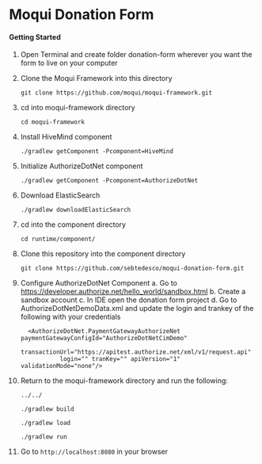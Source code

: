 # Moqui Donation Form

#### Getting Started

1. Open Terminal and create folder donation-form wherever you want the form to live on your computer
2. Clone the Moqui Framework into this directory

    ```shell
    git clone https://github.com/moqui/moqui-framework.git
    ```
3. cd into moqui-framework directory

    ```shell
    cd moqui-framework
    ```
4. Install HiveMind component

    ```shell
    ./gradlew getComponent -Pcomponent=HiveMind
    ```
5. Initialize AuthorizeDotNet component

    ```shell
    ./gradlew getComponent -Pcomponent=AuthorizeDotNet
    ```
   
6. Download ElasticSearch

    ```shell
    ./gradlew downloadElasticSearch
    ```
   
8. cd into the component directory

    ```shell
    cd runtime/component/
    ```
   
6. Clone this repository into the component directory

    ```shell
    git clone https://github.com/sebtedesco/moqui-donation-form.git
    ```

6. Configure AuthorizeDotNet Component
    a. Go to https://developer.authorize.net/hello_world/sandbox.html
    b. Create a sandbox account
    c. In IDE open the donation form project
    d. Go to AuthorizeDotNetDemoData.xml and update the login and trankey of the following with your credentials
    
         <AuthorizeDotNet.PaymentGatewayAuthorizeNet paymentGatewayConfigId="AuthorizeDotNetCimDemo"
                  transactionUrl="https://apitest.authorize.net/xml/v1/request.api"
                  login="" tranKey="" apiVersion="1" validationMode="none"/>

6. Return to the moqui-framework directory and run the following:

    ```shell
    ../../

    ./gradlew build

    ./gradlew load

    ./gradlew run
    ```

2. Go to `http://localhost:8080` in your browser
